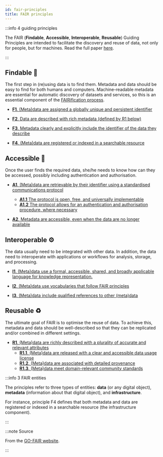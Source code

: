 ```yaml
---
id: fair-principles
title: FAIR principles
---
```


:::info 4 guiding principles

The FAIR (**Findable**, **Accessible**, **Interoperable**, **Reusable**) Guiding Principles are intended to facilitate the discovery and reuse of data, not only for people, but for machines. Read the full paper [here](https://www.nature.com/articles/sdata201618).

:::

## Findable 🔎

The first step in (re)using data is to find them. Metadata and data  should be easy to find for both humans and computers. Machine-readable metadata are essential for automatic discovery of datasets and services, so this is an essential component of the [FAIRification process](https://www.go-fair.org/fair-principles/fairification-process/).

* [**F1**. (Meta)data are assigned a globally unique and persistent identifier](https://www.go-fair.org/fair-principles/fair-data-principles-explained/f1-meta-data-assigned-globally-unique-persistent-identifiers/)

* [**F2**. Data are described with rich metadata (defined by R1 below)](https://www.go-fair.org/fair-principles/fair-data-principles-explained/f2-data-described-rich-metadata/)

* [**F3**. Metadata clearly and explicitly include the identifier of the data they describe](https://www.go-fair.org/fair-principles/f3-metadata-clearly-explicitly-include-identifier-data-describe/)

* [**F4**. (Meta)data are registered or indexed in a searchable resource](https://www.go-fair.org/fair-principles/f4-metadata-registered-indexed-searchable-resource/)

## Accessible 📂

Once the user finds the required data, she/he needs to know how can  they be accessed, possibly including authentication and authorisation.

* [**A1**. (Meta)data are retrievable by their identifier using a standardised communications protocol](https://www.go-fair.org/fair-principles/542-2/)
  * [**A1.1** The protocol is open, free, and universally implementable](https://www.go-fair.org/fair-principles/a1-1-protocol-open-free-universally-implementable/)
  * [**A1.2** The protocol allows for an authentication and authorisation procedure, where necessary](https://www.go-fair.org/fair-principles/a1-2-protocol-allows-authentication-authorisation-required/)

* [**A2**. Metadata are accessible, even when the data are no longer available](https://www.go-fair.org/fair-principles/a2-metadata-accessible-even-data-no-longer-available/)

## Interoperable ⚙️

The data usually need to be integrated with other data. In addition,  the data need to interoperate with applications or workflows for  analysis, storage, and processing.

* [**I1**. (Meta)data use a formal, accessible, shared, and broadly applicable language for knowledge representation.](https://www.go-fair.org/fair-principles/i1-metadata-use-formal-accessible-shared-broadly-applicable-language-knowledge-representation/)

* [**I2**. (Meta)data use vocabularies that follow FAIR principles](https://www.go-fair.org/fair-principles/i2-metadata-use-vocabularies-follow-fair-principles/)

* [**I3**. (Meta)data include qualified references to other (meta)data](https://www.go-fair.org/fair-principles/i3-metadata-include-qualified-references-metadata/)

## Reusable ♻️

The ultimate goal of FAIR is to optimise the reuse of data. To achieve  this, metadata and data should be well-described so that they can be  replicated and/or combined in different settings.

* [**R1**. (Meta)data are richly described with a plurality of accurate and relevant attributes](https://www.go-fair.org/fair-principles/r1-metadata-richly-described-plurality-accurate-relevant-attributes/)
  * [**R1.1**. (Meta)data are released with a clear and accessible data usage license](https://www.go-fair.org/fair-principles/r1-1-metadata-released-clear-accessible-data-usage-license/)
  * [**R1.2**. (Meta)data are associated with detailed provenance](https://www.go-fair.org/fair-principles/r1-2-metadata-associated-detailed-provenance/)
  * [**R1.3**. (Meta)data meet domain-relevant community standards](https://www.go-fair.org/fair-principles/r1-3-metadata-meet-domain-relevant-community-standards/)

:::info 3 FAIR entities

The principles refer to three types of entities: **data** (or any digital  object), **metadata** (information about that digital object), and  **infrastructure**.

For instance, principle F4 defines that both metadata  and data are registered or indexed in a searchable resource (the  infrastructure component).

:::

:::note Source

From the [GO-FAIR website](https://www.go-fair.org/fair-principles/).

:::